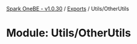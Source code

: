 [Spark OneBE - v1.0.30](../README.md) / [Exports](../modules.md) / Utils/OtherUtils

# Module: Utils/OtherUtils
